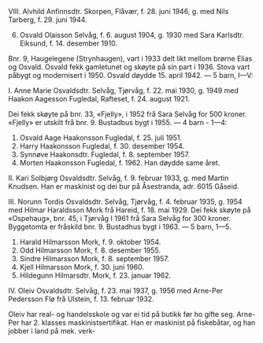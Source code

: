 VIII. Alvhild Anfinnsdtr. Skorpen, Flåvær, f. 28. juni 1946, g. med Nils Tarberg, f. 29. juni 1944.

6. Osvald Olaisson Selvåg, f. 6. august 1904, g. 1930 med Sara Karlsdtr. Eiksund, f. 14. desember 1910.

Bnr. 9, Haugelegene (Strynhaugen), vart i 1933 delt likt mellom brørne Elias og Osvald. Osvald fekk gamletunet og skøyte på sin part i 1936. Stova vart påbygt og modernisert i 1950. Osvald døydde 15. april 1942. — 5 barn, I—V:

I. Anne Marie Osvaldsdtr. Selvåg, Tjørvåg, f. 22. mai 1930, g. 1949 med Haakon Aagesson Fugledal, Rafteset, f. 24. august 1921.

Dei fekk skøyte på bnr. 33, «Fjelly», i 1952 frå Sara Selvåg for 500 kroner. «Fjelly» er utskilt frå bnr. 9. Bustadbus bygt i 1955. — 4 barn - 1—4:

1. Osvald Aage Haakonsson Fugledal, f. 25. juli 1951.
2. Harry Haakonsson Fugledal, f. 30. desember 1954.
3. Synnøve Haakonsdtr. Fugledal, f. 8. september 1957.
4. Morten Haakonsson Fugledal, f. 1962. Han døydde same året.

II. Kari Solbjørg Osvaldsdtr. Selvåg, f. 9. februar 1933, g. med Martin Knudsen. Han er maskinist og dei bur på Åsestranda, adr. 6015 Gåseid.

III. Norunn Tordis Osvaldsdtr. Selvåg, Tjørvåg, f. 4. februar 1935, g. 1954 med Hilmar Haraldsson Mork frå Hareid, f. 18. mai 1929. Dei fekk skøyte på «Ospehaug», bnr. 45, i Tjørvåg I 1961 frå Sara Selvåg for 300 kroner. Byggetomta er fråskild bnr. 9. Bustadhus bygt i 1963. — 5 barn, 1—5.

1. Harald Hilmarsson Mork, f. 9. oktober 1954.
2. Odd Hilmarsson Mork, f. 8. desember 1955.
3. Sindre Hilmarsson Mork, f. 8. september 1957.
4. Kjell Hilmarsson Mork, f. 30. juni 1960.
5. Hildegunn Hilmarsdtr. Mork, f. 23. januar 1962.

IV. Oleiv Osvaldsdtr. Selvåg, f. 23. mai 1937, g. 1956 med Arne-Per Pedersson Flø frå Ulstein, f. 13. februar 1932.

Oleiv har real- og handelsskole og var ei tid på butikk før ho gifte seg. Arne-Per har 2. klasses maskinistsertifikat. Han  er maskinist på fiskebåtar, og han jobber i land på mek. verk-